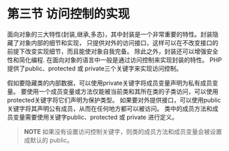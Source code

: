 # 第三节 访问控制的实现

面向对象的三大特性(封装,继承,多态)，其中封装是一个非常重要的特性。封装隐藏了对象内部的细节和实现，
只提供对外的访问接口，这样可以在不改变接口的前提下改变实现细节，而且能使对象自我完备。
除此之外，封装还可以增强安全性和简化编程.
在面向对象的语言中一般是通过访问控制来实现封装的特性。
PHP提供了public、protected 或 private三个关键字来实现访问控制。

假如要隐藏类的内部数据，可以使用private关键字将成员变量声明为私有成员变量。
要使用一个成员变量或方法仅能被当前类和其所在类的子类访问，可以使用protected关键字将它们声明为保护类型。
如果要对外提供接口，可以使用public关键字将其声明公有成员，从而在任何地方都可以被访问。
类中的成员方法和成员变量需要使用关键字public、protected 或 private 进行定义。

>**NOTE**
>如果没有设置访问控制关键字，则类的成员方法和成员变量会被设置成默认的 public。

